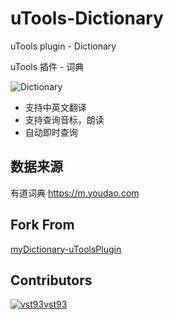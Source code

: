 # uTools-Dictionary

uTools plugin - Dictionary

uTools 插件 - 词典

![Dictionary](https://raw.githubusercontent.com/HaleShaw/uTools-Dictionary/master/Dictionary.gif)

- 支持中英文翻译
- 支持查询音标，朗读
- 自动即时查询

## 数据来源

有道词典 https://m.youdao.com

## Fork From

[myDictionary-uToolsPlugin](https://github.com/vst93/myDictionary-uToolsPlugin)

## Contributors

[![vst93](https://avatars.githubusercontent.com/u/9971164?s=28)vst93](https://github.com/vst93)
